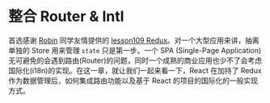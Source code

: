 # 整合 Router & Intl

首选感谢 [Robin](https://github.com/ruobingding) 同学友情提供的 [lesson109 Redux](../lesson109/README.md)。对一个大型应用来讲，抽离单独的 Store 用来管理 `state` 只是第一步。一个 SPA (Single-Page Application) 无可避免的会遇到路由(Router)的问题，同时一个成熟的商业应用也少不了会考虑国际化(i18n)的实现。在这一章，就让我们一起来看一下，React 在加持了 Redux 作为数据管理后，如何集成路由功能以及基于 React 的项目的国际化的一般实现方式。
